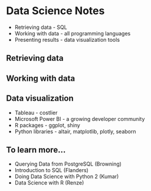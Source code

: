 # Data Science Notes

- Retrieving data - SQL
- Working with data - all programming languages
- Presenting results - data visualization tools

## Retrieving data

## Working with data

## Data visualization

- Tableau - costlier
- Microsoft Power BI - a growing developer community
- R packages - ggplot, shiny
- Python libraries - altair, matplotlib, plotly, seaborn

## To learn more...

- Querying Data from PostgreSQL (Browning)
- Introduction to SQL (Flanders)
- Doing Data Science with Python 2 (Kumar)
- Data Science with R (Renze)
